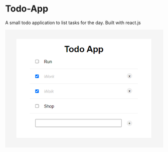 # Todo-App

A small todo application to list tasks for the day. Built with react.js

<p align="center">
    <img src="./images/todo.PNG">
</p>
